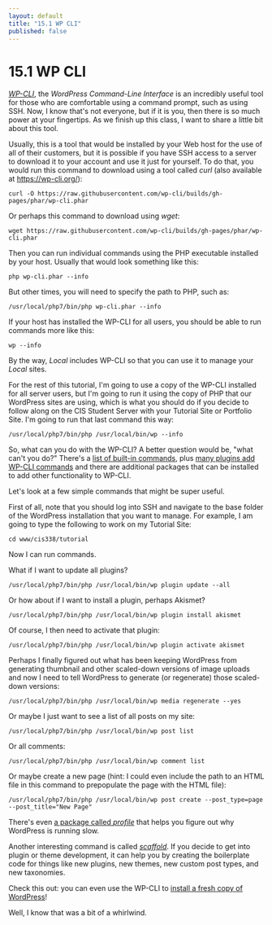```yaml
---
layout: default
title: "15.1 WP CLI"
published: false
---
```


# 15.1 WP CLI

[_WP-CLI_](https://wp-cli.org/), the _WordPress Command-Line Interface_ is an incredibly useful tool for those who are comfortable using a command prompt, such as using SSH. Now, I know that's not everyone, but if it is you, then there is so much power at your fingertips. As we finish up this class, I want to share a little bit about this tool.

Usually, this is a tool that would be installed by your Web host for the use of all of their customers, but it is possible if you have SSH access to a server to download it to your account and use it just for yourself. To do that, you would run this command to download using a tool called _curl_ (also available at <https://wp-cli.org/>):

```
curl -O https://raw.githubusercontent.com/wp-cli/builds/gh-pages/phar/wp-cli.phar
```

Or perhaps this command to download using _wget_:

```
wget https://raw.githubusercontent.com/wp-cli/builds/gh-pages/phar/wp-cli.phar
```

Then you can run individual commands using the PHP executable installed by your host. Usually that would look something like this:

```
php wp-cli.phar --info
```

But other times, you will need to specify the path to PHP, such as:

```
/usr/local/php7/bin/php wp-cli.phar --info
```

If your host has installed the WP-CLI for all users, you should be able to run commands more like this:

```
wp --info
```

By the way, _Local_ includes WP-CLI so that you can use it to manage your _Local_ sites.

For the rest of this tutorial, I'm going to use a copy of the WP-CLI installed for all server users, but I'm going to run it using the copy of PHP that our WordPress sites are using, which is what you should do if you decide to follow along on the CIS Student Server with your Tutorial Site or Portfolio Site. I'm going to run that last command this way:

```
/usr/local/php7/bin/php /usr/local/bin/wp --info
```

So, what can you do with the WP-CLI? A better question would be, "what can't you do?" There's a [list of built-in commands](https://developer.wordpress.org/cli/commands/), plus [many plugins add WP-CLI commands](https://make.wordpress.org/cli/handbook/references/tools/) and there are additional packages that can be installed to add other functionality to WP-CLI.

Let's look at a few simple commands that might be super useful.

First of all, note that you should log into SSH and navigate to the base folder of the WordPress installation that you want to manage. For example, I am going to type the following to work on my Tutorial Site:

```
cd www/cis338/tutorial
```

Now I can run commands.

What if I want to update all plugins?

```
/usr/local/php7/bin/php /usr/local/bin/wp plugin update --all
```

Or how about if I want to install a plugin, perhaps Akismet?

```
/usr/local/php7/bin/php /usr/local/bin/wp plugin install akismet
```

Of course, I then need to activate that plugin:

```
/usr/local/php7/bin/php /usr/local/bin/wp plugin activate akismet
```

Perhaps I finally figured out what has been keeping WordPress from generating thumbnail and other scaled-down versions of image uploads and now I need to tell WordPress to generate (or regenerate) those scaled-down versions:

```
/usr/local/php7/bin/php /usr/local/bin/wp media regenerate --yes
```

Or maybe I just want to see a list of all posts on my site:

```
/usr/local/php7/bin/php /usr/local/bin/wp post list
```

Or all comments:

```
/usr/local/php7/bin/php /usr/local/bin/wp comment list
```

Or maybe create a new page (hint: I could even include the path to an HTML file in this command to prepopulate the page with the HTML file):

```
/usr/local/php7/bin/php /usr/local/bin/wp post create --post_type=page --post_title="New Page"
```

There's even [a package called _profile_](https://developer.wordpress.org/cli/commands/profile/) that helps you figure out why WordPress is running slow.

Another interesting command is called [_scaffold_](https://developer.wordpress.org/cli/commands/scaffold/). If you decide to get into plugin or theme development, it can help you by creating the boilerplate code for things like new plugins, new themes, new custom post types, and new taxonomies.

Check this out: you can even use the WP-CLI to [install a fresh copy of WordPress](https://make.wordpress.org/cli/handbook/how-to/how-to-install/)!

Well, I know that was a bit of a whirlwind.
